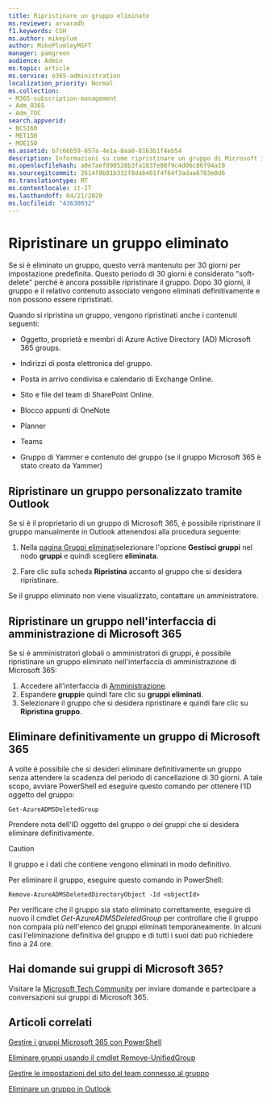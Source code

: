 ```yaml
---
title: Ripristinare un gruppo eliminato
ms.reviewer: arvaradh
f1.keywords: CSH
ms.author: mikeplum
author: MikePlumleyMSFT
manager: pamgreen
audience: Admin
ms.topic: article
ms.service: o365-administration
localization_priority: Normal
ms.collection:
- M365-subscription-management
- Adm_O365
- Adm_TOC
search.appverid:
- BCS160
- MET150
- MOE150
ms.assetid: b7c66b59-657a-4e1a-8aa0-8163b1f4eb54
description: Informazioni su come ripristinare un gruppo di Microsoft 365 eliminato.
ms.openlocfilehash: a0e7aef090528b3fa183fe08f9c4d06c86f94a10
ms.sourcegitcommit: 2614f8b81b332f8dab461f4f64f3adaa6703e0d6
ms.translationtype: MT
ms.contentlocale: it-IT
ms.lasthandoff: 04/21/2020
ms.locfileid: "43630032"
---
```

# <a name="restore-a-deleted-group"></a>Ripristinare un gruppo eliminato

Se si è eliminato un gruppo, questo verrà mantenuto per 30 giorni per impostazione predefinita. Questo periodo di 30 giorni è considerato "soft-delete" perché è ancora possibile ripristinare il gruppo. Dopo 30 giorni, il gruppo e il relativo contenuto associato vengono eliminati definitivamente e non possono essere ripristinati.

Quando si ripristina un gruppo, vengono ripristinati anche i contenuti seguenti:
  
- Oggetto, proprietà e membri di Azure Active Directory (AD) Microsoft 365 groups.
    
- Indirizzi di posta elettronica del gruppo.
    
- Posta in arrivo condivisa e calendario di Exchange Online.
    
- Sito e file del team di SharePoint Online.
    
- Blocco appunti di OneNote
    
- Planner
    
- Teams

- Gruppo di Yammer e contenuto del gruppo (se il gruppo Microsoft 365 è stato creato da Yammer)

## <a name="restore-a-group-that-you-own-by-using-outlook"></a>Ripristinare un gruppo personalizzato tramite Outlook

Se si è il proprietario di un gruppo di Microsoft 365, è possibile ripristinare il gruppo manualmente in Outlook attenendosi alla procedura seguente:

1. Nella [pagina Gruppi eliminati](https://outlook.office.com/people/group/deleted)selezionare l'opzione **Gestisci gruppi** nel nodo **gruppi** e quindi scegliere **eliminata**.

2. Fare clic sulla scheda **Ripristina** accanto al gruppo che si desidera ripristinare.

Se il gruppo eliminato non viene visualizzato, contattare un amministratore.

## <a name="restore-a-group-in-the-microsoft-365-admin-center"></a>Ripristinare un gruppo nell'interfaccia di amministrazione di Microsoft 365

Se si è amministratori globali o amministratori di gruppi, è possibile ripristinare un gruppo eliminato nell'interfaccia di amministrazione di Microsoft 365:

1. Accedere all'interfaccia di [Amministrazione](https://admin.microsoft.com).
2. Espandere **gruppi**e quindi fare clic su **gruppi eliminati**.
3. Selezionare il gruppo che si desidera ripristinare e quindi fare clic su **Ripristina gruppo**.
  
## <a name="permanently-delete-a-microsoft-365-group"></a>Eliminare definitivamente un gruppo di Microsoft 365

A volte è possibile che si desideri eliminare definitivamente un gruppo senza attendere la scadenza del periodo di cancellazione di 30 giorni. A tale scopo, avviare PowerShell ed eseguire questo comando per ottenere l'ID oggetto del gruppo:
  
```
Get-AzureADMSDeletedGroup
```

Prendere nota dell'ID oggetto del gruppo o dei gruppi che si desidera eliminare definitivamente.
  
> [!CAUTION]
> Il gruppo e i dati che contiene vengono eliminati in modo definitivo. 
  
Per eliminare il gruppo, eseguire questo comando in PowerShell:
  
```
Remove-AzureADMSDeletedDirectoryObject -Id <objectId>
```

Per verificare che il gruppo sia stato eliminato correttamente, eseguire di nuovo il cmdlet  *Get-AzureADMSDeletedGroup*  per controllare che il gruppo non compaia più nell'elenco dei gruppi eliminati temporaneamente. In alcuni casi l'eliminazione definitiva del gruppo e di tutti i suoi dati può richiedere fino a 24 ore. 
  
## <a name="got-questions-about-microsoft-365-groups"></a>Hai domande sui gruppi di Microsoft 365?

Visitare la [Microsoft Tech Community](https://techcommunity.microsoft.com/t5/Office-365-Groups/ct-p/Office365Groups) per inviare domande e partecipare a conversazioni sui gruppi di Microsoft 365. 
  
## <a name="related-articles"></a>Articoli correlati

[Gestire i gruppi Microsoft 365 con PowerShell](https://support.office.com/article/aeb669aa-1770-4537-9de2-a82ac11b0540)
  
[Eliminare gruppi usando il cmdlet Remove-UnifiedGroup](https://technet.microsoft.com/library/mt238270%28v=exchg.160%29.aspx)
  
[Gestire le impostazioni del sito del team connesso al gruppo](https://support.office.com/article/8376034d-d0c7-446e-9178-6ab51c58df42.aspx)
  
[Eliminare un gruppo in Outlook](https://support.office.com/article/ca7f5a9e-ae4f-4cbe-a4bc-89c469d1726f.aspx)
